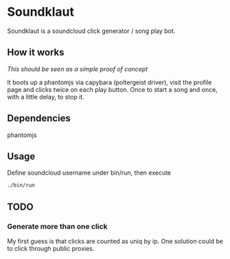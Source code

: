 # Soundklaut

Soundklaut is a soundcloud click generator / song play bot.

## How it works

*This should be seen as a simple proof of concept*

It boots up a phantomjs via capybara (poltergeist driver),
visit the profile page and clicks twice on each play button.
Once to start a song and once, with a little delay, to stop it.

## Dependencies

phantomjs

## Usage

Define soundcloud username under bin/run, then execute

```bash
./bin/run
```

## TODO

### Generate more than one click

My first guess is that clicks are counted as uniq by ip.
One solution could be to click through public proxies.

